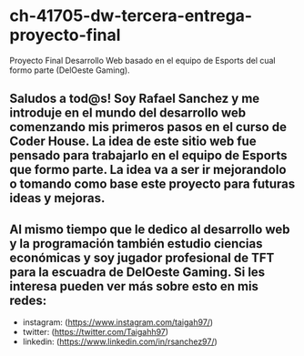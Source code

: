 # ch-41705-dw-tercera-entrega-proyecto-final
Proyecto Final Desarrollo Web basado en el equipo de Esports del cual formo parte (DelOeste Gaming).

## Saludos a tod@s! Soy Rafael Sanchez y me introduje en el mundo del desarrollo web comenzando mis primeros pasos en el curso de Coder House. La idea de este sitio web fue pensado para trabajarlo en el equipo de Esports que formo parte. La idea va a ser ir mejorandolo o tomando como base este proyecto para futuras ideas y mejoras.

## Al mismo tiempo que le dedico al desarrollo web y la programación también estudio ciencias económicas y soy jugador profesional de TFT para la escuadra de DelOeste Gaming. Si les interesa pueden ver más sobre esto en mis redes:

- instagram: (https://www.instagram.com/taigah97/)
- twitter: (https://twitter.com/Taigahh97)
- linkedin: (https://www.linkedin.com/in/rsanchez97/)
